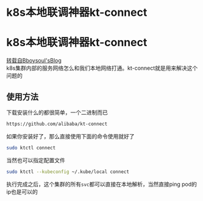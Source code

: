 # k8s本地联调神器kt-connect


# k8s本地联调神器kt-connect
[转载自Bboysoul'sBlog](https://www.bboy.app/2022/04/11/k8s%E6%9C%AC%E5%9C%B0%E8%81%94%E8%B0%83%E7%A5%9E%E5%99%A8kt-connect/)  
k8s集群内部的服务网络怎么和我们本地网络打通。kt-connect就是用来解决这个问题的  
## 使用方法
下载安装什么的都很简单，一个二进制而已  
```sh
https://github.com/alibaba/kt-connect
```
如果你安装好了，那么直接使用下面的命令使用就好了  
```sh
sudo ktctl connect
```
当然也可以指定配置文件  
```sh
sudo ktctl --kubeconfig ~/.kube/local connect
```
执行完成之后，这个集群的所有`svc`都可以直接在本地解析，当然直接ping pod的ip也是可以的
